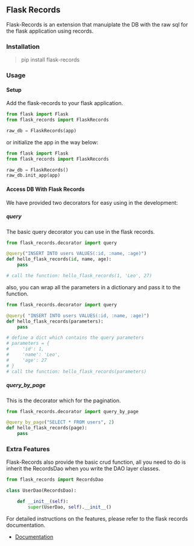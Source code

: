 ## Flask Records

Flask-Records is an extension that manuiplate the DB with the raw sql for the flask application using records.

### Installation

> pip install flask-records

### Usage

#### Setup

Add the flask-records to your flask application.
```python
from flask import Flask
from flask_records import FlaskRecords

raw_db = FlaskRecords(app)
```
or initialize the app in the way below:
```python
from flask import Flask
from flask_records import FlaskRecords

raw_db = FlaskRecords()
raw_db.init_app(app)
```
#### Access DB With Flask Records

We have provided two decorators for easy using in the development:

##### query

The basic query decorator you can use in the flask records.

```python
from flask_records.decorator import query

@query("INSERT INTO users VALUES(:id, :name, :age)")
def hello_flask_records(id, name, age):
    pass

# call the function: hello_flask_records(1, 'Leo', 27)
```

also, you can wrap all the parameters in a dictionary and pass it to the function.
```python
from flask_records.decorator import query

@query( "INSERT INTO users VALUES(:id, :name, :age)")
def hello_flask_records(parameters):
    pass

# define a dict which contains the query parameters
# parameters = {
#     'id': 1,
#     'name': 'Leo', 
#     'age': 27
# }
# call the function: hello_flask_records(parameters)
```

##### query_by_page

This is the decorator which for the pagination.

```python
from flask_records.decorator import query_by_page

@query_by_page("SELECT * FROM users", 2)
def hello_flask_records(page):
    pass
```

### Extra Features

Flask-Records also provide the basic crud function, all you need to do is inherit the RecordsDao when you write the DAO layer classes.

```python
from flask_records import RecordsDao

class UserDao(RecordsDao):

    def __init__(self):
        super(UserDao, self).__init__()
```

For detailed instructions on the features, please refer to the flask records documentation.

- [Documentation](https://flask-records.readthedocs.io/en/latest/)
